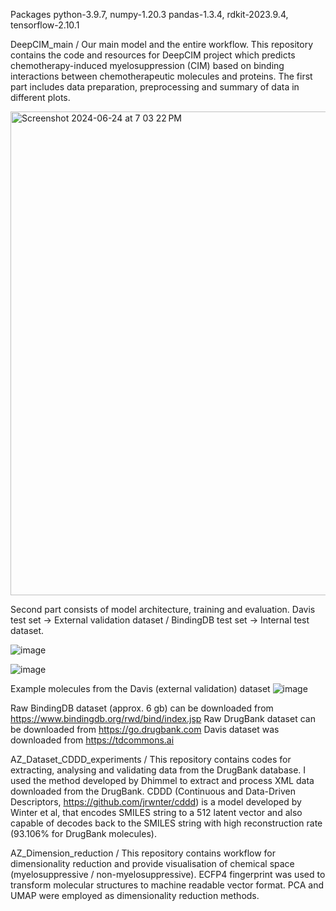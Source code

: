 Packages
python-3.9.7, numpy-1.20.3 pandas-1.3.4, rdkit-2023.9.4, tensorflow-2.10.1



DeepCIM_main / 
Our main model and the entire workflow. This repository contains the code and resources for DeepCIM project which predicts chemotherapy-induced myelosuppression (CIM) based on binding interactions between chemotherapeutic molecules and proteins. The first part includes data preparation, preprocessing and summary of data in different plots. 

<img width="774" alt="Screenshot 2024-06-24 at 7 03 22 PM" src="https://github.com/tlee23-ic/AZ-project-2023-2024/assets/151794938/751d5a09-6a58-435f-980c-7253ff9dc15a">


Second part consists of model architecture, training and evaluation. Davis test set -> External validation dataset / BindingDB test set -> Internal test dataset.

![image](https://github.com/tlee23-ic/AZ-project-2023-2024/assets/151794938/166f86a5-8857-4fa3-9e49-85977eba600b)

![image](https://github.com/tlee23-ic/AZ-project-2023-2024/assets/151794938/874c7c16-1f15-4d9b-bf6b-1043d08f8e3c)


Example molecules from the Davis (external validation) dataset
![image](https://github.com/tlee23-ic/AZ-project-2023-2024/assets/151794938/4d2d3c9d-6792-48c5-8468-685c2df89534)


Raw BindingDB dataset (approx. 6 gb) can be downloaded from https://www.bindingdb.org/rwd/bind/index.jsp
Raw DrugBank dataset can be downloaded from https://go.drugbank.com
Davis dataset was downloaded from https://tdcommons.ai


AZ_Dataset_CDDD_experiments / 
This repository contains codes for extracting, analysing and validating data from the DrugBank database. I used the method developed by Dhimmel to extract and process XML data downloaded from the DrugBank. CDDD (Continuous and Data-Driven Descriptors, https://github.com/jrwnter/cddd) is a model developed by Winter et al, that encodes SMILES string to a 512 latent vector and also capable of decodes back to the SMILES string with high reconstruction rate (93.106% for DrugBank molecules).


AZ_Dimension_reduction / 
This repository contains workflow for dimensionality reduction and provide visualisation of chemical space (myelosuppressive / non-myelosuppressive). ECFP4 fingerprint was used to transform molecular structures to machine readable vector format. PCA and UMAP were employed as dimensionality reduction methods.
